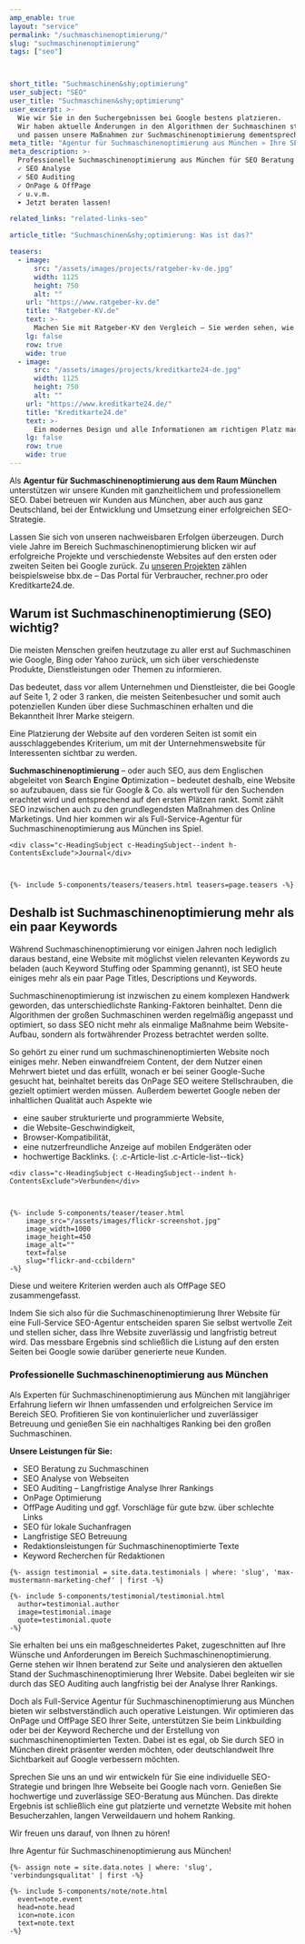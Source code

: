 ```yaml
---
amp_enable: true
layout: "service"
permalink: "/suchmaschinenoptimierung/"
slug: "suchmaschinenoptimierung"
tags: ["seo"]



short_title: "Suchmaschinen&shy;optimierung"
user_subject: "SEO"
user_title: "Suchmaschinen&shy;optimierung"
user_excerpt: >-
  Wie wir Sie in den Suchergebnissen bei Google bestens platzieren.
  Wir haben aktuelle Änderungen in den Algorithmen der Suchmaschinen stets im Blick
  und passen unsere Maßnahmen zur Suchmaschinenoptimierung dementsprechend an.
meta_title: "Agentur für Suchmaschinenoptimierung aus München » Ihre SEO-Experten"
meta_description: >-
  Professionelle Suchmaschinenoptimierung aus München für SEO Beratung
  ✓ SEO Analyse
  ✓ SEO Auditing
  ✓ OnPage & OffPage
  ✓ u.v.m.
  ➤ Jetzt beraten lassen!

related_links: "related-links-seo"

article_title: "Suchmaschinen&shy;optimierung: Was ist das?"

teasers:
  - image:
      src: "/assets/images/projects/ratgeber-kv-de.jpg"
      width: 1125
      height: 750
      alt: ""
    url: "https://www.ratgeber-kv.de"
    title: "Ratgeber-KV.de"
    text: >-
      Machen Sie mit Ratgeber-KV den Vergleich – Sie werden sehen, wie viel Sie beim Top-Anbieter Ihres gewünschten Krankenversicherungs-Tarifs bezahlen würden!
    lg: false
    row: true
    wide: true
  - image:
      src: "/assets/images/projects/kreditkarte24-de.jpg"
      width: 1125
      height: 750
      alt: ""
    url: "https://www.kreditkarte24.de/"
    title: "Kreditkarte24.de"
    text: >-
      Ein modernes Design und alle Informationen am richtigen Platz machen den Kreditkarten-Vergleich einfach, übersichtlich und schnell.
    lg: false
    row: true
    wide: true
---
```


Als **Agentur für Suchmaschinenoptimierung aus dem Raum München** unterstützen wir unsere Kunden mit ganzheitlichem und professionellem SEO. Dabei betreuen wir Kunden aus München, aber auch aus ganz Deutschland, bei der Entwicklung und Umsetzung einer erfolgreichen SEO-Strategie.

Lassen Sie sich von unseren nachweisbaren Erfolgen überzeugen. Durch viele Jahre im Bereich Suchmaschinenoptimierung blicken wir auf erfolgreiche Projekte und verschiedenste Websites auf den ersten oder zweiten Seiten bei Google zurück. Zu [unseren Projekten](/projekte/) zählen beispielsweise bbx.de – Das Portal für Verbraucher, rechner.pro oder Kreditkarte24.de.

## Warum ist Suchmaschinenoptimierung (SEO) wichtig?

Die meisten Menschen greifen heutzutage zu aller erst auf Suchmaschinen wie Google, Bing oder Yahoo zurück, um sich über verschiedenste Produkte, Dienstleistungen oder Themen zu informieren.

Das bedeutet, dass vor allem Unternehmen und Dienstleister, die bei Google auf Seite 1, 2 oder 3 ranken, die meisten Seitenbesucher und somit auch potenziellen Kunden über diese Suchmaschinen erhalten und die Bekanntheit Ihrer Marke steigern.

Eine Platzierung der Website auf den vorderen Seiten ist somit ein ausschlaggebendes Kriterium, um mit der Unternehmenswebsite für Interessenten sichtbar zu werden.

**Suchmaschinenoptimierung** – oder auch SEO, aus dem Englischen abgeleitet von **S**earch **E**ngine **O**ptimization – bedeutet deshalb, eine Website so aufzubauen, dass sie für Google & Co. als wertvoll für den Suchenden erachtet wird und entsprechend auf den ersten Plätzen rankt. Somit zählt SEO inzwischen auch zu den grundlegendsten Maßnahmen des Online Marketings. Und hier kommen wir als Full-Service-Agentur für Suchmaschinenoptimierung aus München ins Spiel.

<div class="h-ArticleExclude h-ArticleExclude--indent h-ArticleExclude--sm" markdown="0">

    <div class="c-HeadingSubject c-HeadingSubject--indent h-ContentsExclude">Journal</div>



    {%- include 5-components/teasers/teasers.html teasers=page.teasers -%}

</div>

## Deshalb ist Suchmaschinenoptimierung mehr als ein paar Keywords

Während Suchmaschinenoptimierung vor einigen Jahren noch lediglich daraus bestand, eine Website mit möglichst vielen relevanten Keywords zu beladen (auch Keyword Stuffing oder Spamming genannt), ist SEO heute einiges mehr als ein paar Page Titles, Descriptions und Keywords.

Suchmaschinenoptimierung ist inzwischen zu einem komplexen Handwerk geworden, das unterschiedlichste Ranking-Faktoren beinhaltet. Denn die Algorithmen der großen Suchmaschinen werden regelmäßig angepasst und optimiert, so dass SEO nicht mehr als einmalige Maßnahme beim Website-Aufbau, sondern als fortwährender Prozess betrachtet werden sollte.

So gehört zu einer rund um suchmaschinenoptimierten Website noch einiges mehr. Neben einwandfreiem Content, der dem Nutzer einen Mehrwert bietet und das erfüllt, wonach er bei seiner Google-Suche gesucht hat, beinhaltet bereits das OnPage SEO weitere Stellschrauben, die gezielt optimiert werden müssen. Außerdem bewertet Google neben der inhaltlichen Qualität auch Aspekte wie

*   eine sauber strukturierte und programmierte Website,
*   die Website-Geschwindigkeit,
*   Browser-Kompatibilität,
*   eine nutzerfreundliche Anzeige auf mobilen Endgeräten oder
*   hochwertige Backlinks.
{: .c-Article-list .c-Article-list--tick}

<div class="c-Article-float c-Article-float--wide h-ArticleExclude h-ArticleExclude--indent h-ArticleExclude--float" markdown="0">

    <div class="c-HeadingSubject c-HeadingSubject--indent h-ContentsExclude">Verbunden</div>



    {%- include 5-components/teaser/teaser.html
        image_src="/assets/images/flickr-screenshot.jpg"
        image_width=1000
        image_height=450
        image_alt=""
        text=false
        slug="flickr-and-ccbildern"
    -%}

</div>

Diese und weitere Kriterien werden auch als OffPage SEO zusammengefasst.

Indem Sie sich also für die Suchmaschinenoptimierung Ihrer Website für eine Full-Service SEO-Agentur entscheiden sparen Sie selbst wertvolle Zeit und stellen sicher, dass Ihre Website zuverlässig und langfristig betreut wird. Das messbare Ergebnis sind schließlich die Listung auf den ersten Seiten bei Google sowie darüber generierte neue Kunden.

### Professionelle Suchmaschinenoptimierung aus München

Als Experten für Suchmaschinenoptimierung aus München mit langjähriger Erfahrung liefern wir Ihnen umfassenden und erfolgreichen Service im Bereich SEO. Profitieren Sie von kontinuierlicher und zuverlässiger Betreuung und genießen Sie ein nachhaltiges Ranking bei den großen Suchmaschinen.

**Unsere Leistungen für Sie:**

*   SEO Beratung zu Suchmaschinen
*   SEO Analyse von Webseiten
*   SEO Auditing – Langfristige Analyse Ihrer Rankings
*   OnPage Optimierung
*   OffPage Auditing und ggf. Vorschläge für gute bzw. über schlechte Links
*   SEO für lokale Suchanfragen
*   Langfristige SEO Betreuung
*   Redaktionsleistungen für Suchmaschinenoptimierte Texte
*   Keyword Recherchen für Redaktionen

<div class="h-ArticleExclude h-ArticleExclude--indent" markdown="0">

    {%- assign testimonial = site.data.testimonials | where: 'slug', 'max-mustermann-marketing-chef' | first -%}

    {%- include 5-components/testimonial/testimonial.html
      author=testimonial.author
      image=testimonial.image
      quote=testimonial.quote
    -%}

</div>

Sie erhalten bei uns ein maßgeschneidertes Paket, zugeschnitten auf Ihre Wünsche und Anforderungen im Bereich Suchmaschinenoptimierung. Gerne stehen wir Ihnen beratend zur Seite und analysieren den aktuellen Stand der Suchmaschinenoptimierung Ihrer Website. Dabei begleiten wir sie durch das SEO Auditing auch langfristig bei der Analyse Ihrer Rankings.

Doch als Full-Service Agentur für Suchmaschinenoptimierung aus München bieten wir selbstverständlich auch operative Leistungen. Wir optimieren das OnPage und OffPage SEO Ihrer Seite, unterstützen Sie beim Linkbuilding oder bei der Keyword Recherche und der Erstellung von suchmaschinenoptimierten Texten. Dabei ist es egal, ob Sie durch SEO in München direkt präsenter werden möchten, oder deutschlandweit Ihre Sichtbarkeit auf Google verbessern möchten.

Sprechen Sie uns an und wir entwickeln für Sie eine individuelle SEO-Strategie und bringen Ihre Webseite bei Google nach vorn. Genießen Sie hochwertige und zuverlässige SEO-Beratung aus München. Das direkte Ergebnis ist schließlich eine gut platzierte und vernetzte Website mit hohen Besucherzahlen, langen Verweildauern und hohem Ranking.

Wir freuen uns darauf, von Ihnen zu hören!

Ihre Agentur für Suchmaschinenoptimierung aus München!

<div class="h-ArticleExclude h-ArticleExclude--indent h-ArticleExclude--sm" markdown="0">

    {%- assign note = site.data.notes | where: 'slug', 'verbindungsqualitat' | first -%}

    {%- include 5-components/note/note.html
      event=note.event
      head=note.head
      icon=note.icon
      text=note.text
    -%}

</div>
